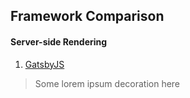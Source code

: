 Framework Comparison
------

#### Server-side Rendering
1. [GatsbyJS](https://google.com)
> Some lorem ipsum decoration here
